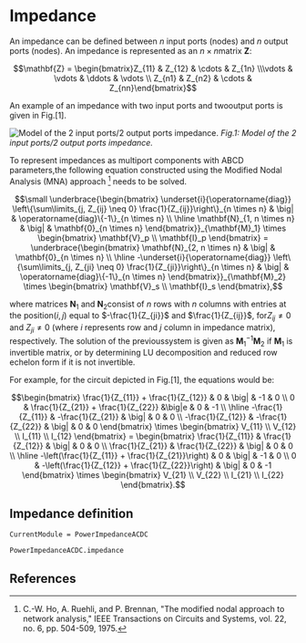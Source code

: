 # Impedance

An impedance can be defined between $n$ input ports (nodes) and $n$ output ports (nodes). An impedance is represented as an $n \times n$matrix $\mathbf{Z}$: 
```math
\mathbf{Z} = \begin{bmatrix}Z_{11} & Z_{12} & \cdots & Z_{1n} \\\vdots & \vdots & \ddots & \vdots \\
Z_{n1} & Z_{n2} & \cdots & Z_{nn}\end{bmatrix}
``` 
An example of an impedance with two input ports and twooutput ports is given in Fig.[1].

![Model of the 2 input ports/2 output ports
impedance.](C:/Users/asaad/.julia/dev/hvdcstability.jl/docs/src/pictures/impedance/impedance_model.png)
*Fig.1: Model of the 2 input ports/2 output ports impedance.*

To represent impedances as multiport components with ABCD parameters,the following equation constructed using the Modified Nodal Analysis
(MNA) approach [^1] needs to be solved. 
```math
\small
\underbrace{\begin{bmatrix}
\underset{i}{\operatorname{diag}} \left\{\sum\limits_{j, Z_{ij} \neq 0} \frac{1}{Z_{ij}}\right\}_{n \times n} & \big| & \operatorname{diag}\{-1\}_{n \times n} \\
\hline 
\mathbf{N}_{1, n \times n} & \big| & \mathbf{0}_{n \times n} 
\end{bmatrix}}_{\mathbf{M}_1} \times
\begin{bmatrix}
\mathbf{V}_p \\
\mathbf{I}_p
\end{bmatrix} = 
\underbrace{\begin{bmatrix}
\mathbf{N}_{2, n \times n} & \big| & \mathbf{0}_{n \times n}   \\
\hline 
-\underset{i}{\operatorname{diag}} \left\{\sum\limits_{j, Z_{ji} \neq 0} \frac{1}{Z_{ji}}\right\}_{n \times n} & \big| & \operatorname{diag}\{-1\}_{n \times n}
\end{bmatrix}}_{\mathbf{M}_2} \times
\begin{bmatrix}
\mathbf{V}_s \\
\mathbf{I}_s
\end{bmatrix},
```
where matrices $\mathbf{N}_1$ and $\mathbf{N}_2$consist of $n$ rows with $n$ columns with entries at the position$(i,j)$ equal to $-\frac{1}{Z_{ji}}$ and $\frac{1}{Z_{ij}}$, for$Z_{ij} \neq 0$ and $Z_{ji} \neq 0$ (where $i$ represents row and $j$ column in impedance matrix), respectively. The solution of the previoussystem is given as $\mathbf{M}_1^{-1}\mathbf{M}_2$ if $\mathbf{M}_1$ is invertible matrix, or by determining LU decomposition and reduced row echelon form if it is not invertible.

For example, for the circuit depicted in Fig.[1], the equations would be:
```math
\begin{bmatrix}
\frac{1}{Z_{11}} + \frac{1}{Z_{12}} & 0 & \big| & -1 & 0 \\
0 & \frac{1}{Z_{21}} + \frac{1}{Z_{22}} &\big|e & 0 & -1 \\
\hline 
-\frac{1}{Z_{11}} & -\frac{1}{Z_{21}} & \big| & 0 & 0 \\
-\frac{1}{Z_{12}} & -\frac{1}{Z_{22}} & \big| & 0 & 0
\end{bmatrix} \times
\begin{bmatrix}
V_{11} \\
V_{12} \\
I_{11} \\
I_{12}
\end{bmatrix} = 
\begin{bmatrix}
\frac{1}{Z_{11}} & \frac{1}{Z_{12}} & \big| & 0 & 0 \\
\frac{1}{Z_{21}} & \frac{1}{Z_{22}}  & \big| & 0 & 0 \\
\hline 
-\left(\frac{1}{Z_{11}} + \frac{1}{Z_{21}}\right) & 0 & \big| & -1 & 0 \\
0 & -\left(\frac{1}{Z_{12}} + \frac{1}{Z_{22}}\right) & \big| & 0 & -1
\end{bmatrix} \times
\begin{bmatrix}
V_{21} \\
V_{22} \\
I_{21} \\
I_{22}
\end{bmatrix}.
```
## Impedance definition
```@meta
CurrentModule = PowerImpedanceACDC
```

```@docs
PowerImpedanceACDC.impedance
```
## References
[^1]: C.-W. Ho, A. Ruehli, and P. Brennan, "The modified nodal approach to network analysis," IEEE Transactions on Circuits and Systems, vol. 22, no. 6, pp. 504-509, 1975.